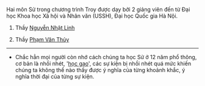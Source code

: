 Hai môn Sử trong chương trình Troy được dạy bởi 2 giảng viên đến từ Đại học Khoa học Xã hội và Nhân văn (USSH), Đại học Quốc gia Hà Nội.

1. Thầy [Nguyễn Nhật Linh](https://his.ussh.vnu.edu.vn/vi/gioi-thieu/giang-vien/ly-lich-khoa-hoc-ts-nguyen-nhat-linh-4317.html)

2. Thầy [Phạm Văn Thủy](https://his.ussh.vnu.edu.vn/vi/gioi-thieu/giang-vien/ly-lich-khoa-hoc-ts-pham-van-thuy-2944.html)

---

- Chắc hẳn mọi người còn nhớ cách chúng ta học Sử ở 12 năm phổ thông, cơ bản là nhồi nhét, '[học gạo](https://www.youtube.com/watch?v=jxTaydBnwIg&pp=0gcJCdgAo7VqN5tD)', các sự kiện bị nhồi nhét quá mức khiến chúng ta không thể nào thấy được ý nghĩa của từng khoảnh khắc, ý nghĩa thời đại của từng sự kiện.   
